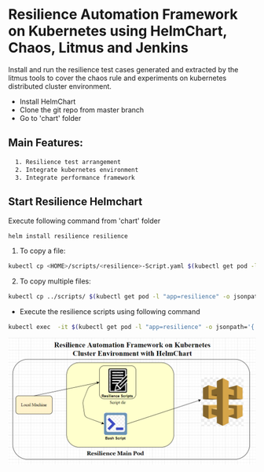 # Resilience Automation Framework on Kubernetes using HelmChart, Chaos, Litmus and Jenkins

Install and run the resilience test cases generated and extracted by the litmus tools to cover the chaos rule and experiments on kubernetes distributed cluster environment.

* Install HelmChart
* Clone the git repo from master branch
* Go to 'chart' folder

## Main Features:

      1. Resilience test arrangement
      2. Integrate kubernetes environment
      3. Integrate performance framework

## Start Resilience Helmchart

Execute following command from 'chart' folder

```bash
helm install resilience resilience
```

1. To copy a file:
```bash
kubectl cp <HOME>/scripts/<resilience>-Script.yaml $(kubectl get pod -l "app=resilience" -o jsonpath='{.items[0].metadata.name}'):/scripts/
```

2. To copy multiple files:
```bash
kubectl cp ../scripts/ $(kubectl get pod -l "app=resilience" -o jsonpath='{.items[0].metadata.name}'):/
```

* Execute the resilience scripts using following command

```bash
kubectl exec  -it $(kubectl get pod -l "app=resilience" -o jsonpath='{.items[0].metadata.name}') -- sh -c 'ONE_SHOT=true; /<resilience>-Script.yaml'

```

![Logo](https://github.com/vikum1407/chaos-resilience-automation/blob/master/ResilienceAutomationFramework.PNG)